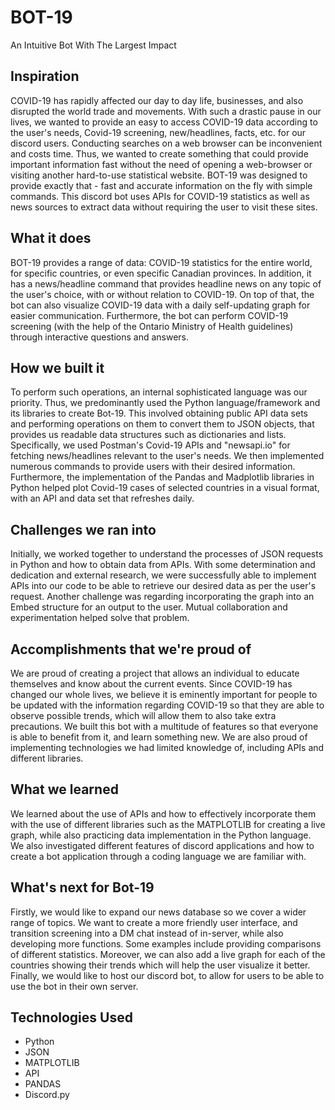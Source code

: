 # BOT-19
An Intuitive Bot With The Largest Impact 

## Inspiration

COVID-19 has rapidly affected our day to day life, businesses, and also disrupted the world trade and movements. With such a drastic pause in our lives, we wanted to provide an easy to access COVID-19 data according to the user's needs, Covid-19 screening, new/headlines, facts, etc. for our discord users. Conducting searches on a web browser can be inconvenient and costs time. Thus, we wanted to create something that could provide important information fast without the need of opening a web-browser or visiting another hard-to-use statistical website. BOT-19 was designed to provide exactly that - fast and accurate information on the fly with simple commands. This discord bot uses APIs for COVID-19 statistics as well as news sources to extract data without requiring the user to visit these sites.

## What it does

BOT-19 provides a range of data: COVID-19 statistics for the entire world, for specific countries, or even specific Canadian provinces. In addition, it has a news/headline command that provides headline news on any topic of the user's choice, with or without relation to COVID-19. On top of that, the bot can also visualize COVID-19 data with a daily self-updating graph for easier communication. Furthermore, the bot can perform COVID-19 screening (with the help of the Ontario Ministry of Health guidelines) through interactive questions and answers.

## How we built it

To perform such operations, an internal sophisticated language was our priority. Thus, we predominantly used the Python language/framework and its libraries to create Bot-19. This involved obtaining public API data sets and performing operations on them to convert them to JSON objects, that provides us readable data structures such as dictionaries and lists. Specifically, we used Postman's Covid-19 APIs and "newsapi.io" for fetching news/headlines relevant to the user's needs. We then implemented numerous commands to provide users with their desired information. Furthermore, the implementation of the Pandas and Madplotlib libraries in Python helped plot Covid-19 cases of selected countries in a visual format, with an API and data set that refreshes daily.

## Challenges we ran into

Initially, we worked together to understand the processes of JSON requests in Python and how to obtain data from APIs. With some determination and dedication and external research, we were successfully able to implement APIs into our code to be able to retrieve our desired data as per the user's request. Another challenge was regarding incorporating the graph into an Embed structure for an output to the user. Mutual collaboration and experimentation helped solve that problem.

## Accomplishments that we're proud of

We are proud of creating a project that allows an individual to educate themselves and know about the current events. Since COVID-19 has changed our whole lives, we believe it is eminently important for people to be updated with the information regarding COVID-19 so that they are able to observe possible trends, which will allow them to also take extra precautions. We built this bot with a multitude of features so that everyone is able to benefit from it, and learn something new. We are also proud of implementing technologies we had limited knowledge of, including APIs and different libraries.

## What we learned

We learned about the use of APIs and how to effectively incorporate them with the use of different libraries such as the MATPLOTLIB for creating a live graph, while also practicing data implementation in the Python language. We also investigated different features of discord applications and how to create a bot application through a coding language we are familiar with.

## What's next for Bot-19

Firstly, we would like to expand our news database so we cover a wider range of topics. We want to create a more friendly user interface, and transition screening into a DM chat instead of in-server, while also developing more functions. Some examples include providing comparisons of different statistics. Moreover, we can also add a live graph for each of the countries showing their trends which will help the user visualize it better. Finally, we would like to host our discord bot, to allow for users to be able to use the bot in their own server.

## Technologies Used

- Python
- JSON 
- MATPLOTLIB
- API
- PANDAS
- Discord.py
